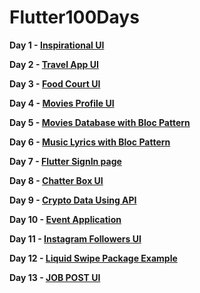 # Flutter100Days

<b> Day 1 - <a href="https://github.com/RakulAgn/Flutter100Days/tree/main/Flutter_Day_1/inspirationhomeui">Inspirational UI</a></b>

<b> Day 2 - <a href="https://github.com/RakulAgn/Flutter100Days/tree/main/Flutter_Day_2/travelappui">Travel App UI</a></b>

<b> Day 3 - <a href="https://github.com/RakulAgn/Flutter100Days/tree/main/Flutter_Day_3/fooddeli">Food Court UI</a></b>

<b> Day 4 - <a href="https://github.com/RakulAgn/Flutter100Days/tree/main/Flutter_Day_4/moviesprofile">Movies Profile UI</a></b>

<b> Day 5 - <a href="https://github.com/RakulAgn/Flutter100Days/tree/main/Flutter_Day_5/moviesdata">Movies Database with Bloc Pattern</a></b>

<b> Day 6 - <a href="https://github.com/RakulAgn/Flutter100Days/tree/main/Flutter_Day_6/MyFluuter-MusicLyrics">Music Lyrics with Bloc Pattern</a></b>

<b> Day 7 - <a href="https://github.com/RakulAgn/Flutter100Days/tree/main/Flutter_Day_7/loginui">Flutter SignIn page</a></b>

<b> Day 8 - <a href="https://github.com/RakulAgn/Flutter100Days/tree/main/Flutter_Day_8/ChatterBoxUi">Chatter Box UI</a></b>

<b> Day 9 - <a href="https://github.com/RakulAgn/Flutter100Days/tree/main/Flutter_Day_9/cryptodata">Crypto Data Using API</a></b>

<b> Day 10 - <a href="https://github.com/RakulAgn/Flutter100Days/tree/main/Flutter_Day_10/eventsapps">Event Application</a></b>

<b> Day 11 - <a href="https://github.com/RakulAgn/Flutter100Days/tree/main/Flutter_Day_11/instagramfollowerslist">Instagram Followers UI</a></b>

<b> Day 12 - <a href="https://github.com/RakulAgn/Flutter100Days/tree/main/Flutter_Day_12/liquidswipeexample">Liquid Swipe Package Example</a></b>

<b> Day 13 - <a href="https://github.com/RakulAgn/Flutter100Days/tree/main/Flutter_Day_13/jobpost">JOB POST UI</a></b>